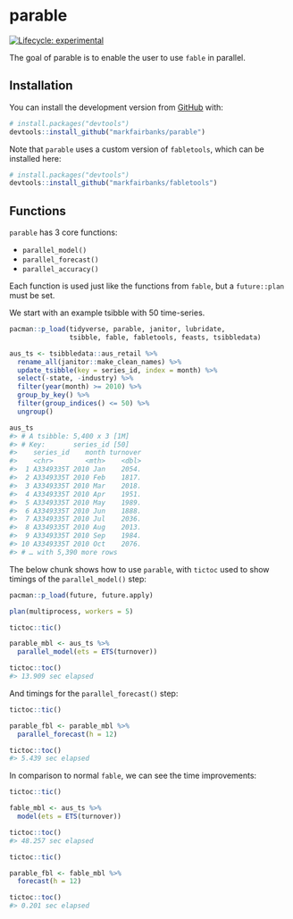 
<!-- README.md is generated from README.Rmd. Please edit that file -->

# parable

<!-- badges: start -->

[![Lifecycle:
experimental](https://img.shields.io/badge/lifecycle-experimental-orange.svg)](https://www.tidyverse.org/lifecycle/#experimental)
<!-- badges: end -->

The goal of parable is to enable the user to use `fable` in parallel.

## Installation

You can install the development version from
[GitHub](https://github.com/) with:

``` r
# install.packages("devtools")
devtools::install_github("markfairbanks/parable")
```

Note that `parable` uses a custom version of `fabletools`, which can be
installed here:

``` r
# install.packages("devtools")
devtools::install_github("markfairbanks/fabletools")
```

## Functions

`parable` has 3 core functions:

  - `parallel_model()`
  - `parallel_forecast()`
  - `parallel_accuracy()`

Each function is used just like the functions from `fable`, but a
`future::plan` must be set.

We start with an example tsibble with 50 time-series.

``` r
pacman::p_load(tidyverse, parable, janitor, lubridate,
               tsibble, fable, fabletools, feasts, tsibbledata)

aus_ts <- tsibbledata::aus_retail %>%
  rename_all(janitor::make_clean_names) %>%
  update_tsibble(key = series_id, index = month) %>%
  select(-state, -industry) %>%
  filter(year(month) >= 2010) %>%
  group_by_key() %>%
  filter(group_indices() <= 50) %>%
  ungroup()

aus_ts
#> # A tsibble: 5,400 x 3 [1M]
#> # Key:       series_id [50]
#>    series_id    month turnover
#>    <chr>        <mth>    <dbl>
#>  1 A3349335T 2010 Jan    2054.
#>  2 A3349335T 2010 Feb    1817.
#>  3 A3349335T 2010 Mar    2018.
#>  4 A3349335T 2010 Apr    1951.
#>  5 A3349335T 2010 May    1989.
#>  6 A3349335T 2010 Jun    1888.
#>  7 A3349335T 2010 Jul    2036.
#>  8 A3349335T 2010 Aug    2013.
#>  9 A3349335T 2010 Sep    1984.
#> 10 A3349335T 2010 Oct    2076.
#> # … with 5,390 more rows
```

The below chunk shows how to use `parable`, with `tictoc` used to show
timings of the `parallel_model()` step:

``` r
pacman::p_load(future, future.apply)

plan(multiprocess, workers = 5)

tictoc::tic()

parable_mbl <- aus_ts %>%
  parallel_model(ets = ETS(turnover))

tictoc::toc()
#> 13.909 sec elapsed
```

And timings for the `parallel_forecast()` step:

``` r
tictoc::tic()

parable_fbl <- parable_mbl %>%
  parallel_forecast(h = 12)

tictoc::toc()
#> 5.439 sec elapsed
```

In comparison to normal `fable`, we can see the time improvements:

``` r
tictoc::tic()

fable_mbl <- aus_ts %>%
  model(ets = ETS(turnover))

tictoc::toc()
#> 48.257 sec elapsed
```

``` r
tictoc::tic()

parable_fbl <- fable_mbl %>%
  forecast(h = 12)

tictoc::toc()
#> 0.201 sec elapsed
```
